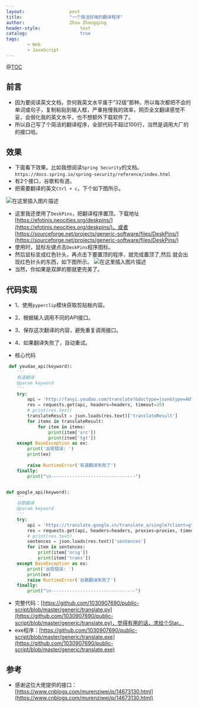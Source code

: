 ```yaml
---
layout:					post
title:					"一个简洁好用的翻译程序"
author:					Zhou Zhongqing
header-style:				text
catalog:					true
tags:
		- Web
		- JavaScript
---
```

@[TOC](目录)
## 前言
- 因为要阅读英文文档，奈何我英文水平属于“32级”那种。所以每次都把不会的单词或句子，复制粘贴到输入框，严重拖慢我的效率，网页全文翻译感觉不妥，会弱化我的英文水平，也不想额外下载软件了。
- 所以自己写了个简洁的翻译程序，全部代码不超过100行，当然是调用大厂的的接口哈。

## 效果
- 下面看下效果。比如我想阅读`Spring Security`的文档。`https://docs.spring.io/spring-security/reference/index.html`
- 有2个接口，谷歌和有道。
- 把需要翻译的英文`Ctrl + c`，下个如下图所示。

![在这里插入图片描述](https://i-blog.csdnimg.cn/blog_migrate/59be3ab5e3d940cf65df0a773479119c.gif)

- 这里我还使用了`DeskPins`，把翻译程序置顶。下载地址[https://efotinis.neocities.org/deskpins/](https://efotinis.neocities.org/deskpins/)。或者[https://sourceforge.net/projects/generic-software/files/DeskPins/](https://sourceforge.net/projects/generic-software/files/DeskPins/)
- 使用时，鼠标左键点击`DeskPins`程序图标。
- 然后鼠标变成红色针头，再点击下要置顶的程序，就完成置顶了,然后 就会出现红色针头的东西，如下图所示。
![在这里插入图片描述](https://i-blog.csdnimg.cn/blog_migrate/d0a915a1bd6838fca69a7ec329d64326.png)
- 当然，你如果是双屏的那就更完美了。
## 代码实现
- 1、使用`pyperclip`模块获取剪贴板内容。
- 2、根据输入调用不同的API接口。
- 3、保存这次翻译的内容，避免重复调用接口。
- 4、如果翻译失败了，自动重试。

- 核心代码

```python
 def youdao_api(keyword):
    '''
    有道翻译
    @param keyword
    '''
    try:
        api = 'http://fanyi.youdao.com/translate?&doctype=json&type=AUTO&i=' + keyword
        res = requests.get(api, headers=headers, timeout=20)
        # print(res.text)
        translateResult = json.loads(res.text)['translateResult']
        for items in translateResult:
            for item in items:
                print(item['src'])
                print(item['tgt'])
    except BaseException as ex:
        print('出现错误: ')
        print(ex)
        
        raise RuntimeError('有道翻译失败了')
    finally:
        print("\n--------------------------------")


def google_api(keyword):
    '''
    谷歌翻译
    @param keyword
    '''
    try:
        api = 'https://translate.google.cn/translate_a/single?client=gtx&dt=t&dj=1&ie=UTF-8&sl=auto&tl=zh-CN&q=' + keyword
        res = requests.get(api, headers=headers, proxies=proxies, timeout=20)
        # print(res.text)
        sentences = json.loads(res.text)['sentences']
        for item in sentences:
            print(item['orig'])
            print(item['trans'])
    except BaseException as ex:
        print('出现错误: ')
        print(ex)
        raise RuntimeError('谷歌翻译失败了')
    finally:
        print("\n--------------------------------")

```

- 完整代码：[https://github.com/1030907690/public-script/blob/master/generic/translate.py](https://github.com/1030907690/public-script/blob/master/generic/translate.py)，觉得有用的话，求给个Star。
- exe程序：[https://github.com/1030907690/public-script/blob/master/generic/translate.exe](https://github.com/1030907690/public-script/blob/master/generic/translate.exe)

## 参考
- 感谢这位大佬提供的接口：[https://www.cnblogs.com/murenziwei/p/14673130.html](https://www.cnblogs.com/murenziwei/p/14673130.html)